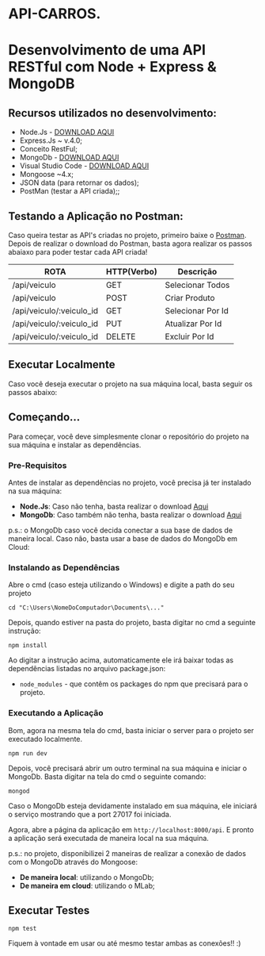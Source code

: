 # API-CARROS.
# Desenvolvimento de uma API RESTful com Node + Express & MongoDB

## Recursos utilizados no desenvolvimento:

- Node.Js - [DOWNLOAD AQUI](https://nodejs.org/en/)
- Express.Js ~ v.4.0;
- Conceito RestFul;
- MongoDb - [DOWNLOAD AQUI](https://www.mongodb.com/)
- Visual Studio Code - [DOWNLOAD AQUI](https://code.visualstudio.com/?WT.mc_id=javascript-0000-gllemos)
- Mongoose ~4.x;
- JSON data (para retornar os dados);
- PostMan (testar a API criada);;


## Testando a Aplicação no Postman:

Caso queira testar as API's criadas no projeto, primeiro baixe o [Postman](https://chrome.google.com/webstore/detail/postman/fhbjgbiflinjbdggehcddcbncdddomop).
Depois de realizar o download do Postman, basta agora realizar os passos abaiaxo para 
poder testar cada API criada!

  ROTA                    |     HTTP(Verbo)   |      Descrição        | 
------------------------- | ----------------- | --------------------- | 
/api/veiculo              |       GET         | Selecionar Todos      | 
/api/veiculo              |       POST        | Criar Produto         | 
/api/veiculo/:veiculo_id  |       GET         | Selecionar Por Id     | 
/api/veiculo/:veiculo_id  |       PUT         | Atualizar Por Id      |    
/api/veiculo/:veiculo_id  |       DELETE      | Excluir Por Id        |

## Executar Localmente

Caso você deseja executar o projeto na sua máquina local, basta seguir os passos abaixo:

## Começando...

Para começar, você deve simplesmente clonar o repositório do projeto na sua máquina e instalar as dependências.

### Pre-Requisitos

Antes de instalar as dependências no projeto, você precisa já ter instalado na sua máquina:

* **Node.Js**: Caso não tenha, basta realizar o download [Aqui](https://nodejs.org/en/)
* **MongoDb**: Caso também não tenha, basta realizar o download [Aqui](https://www.mongodb.com/download-center#community)

p.s.: o MongoDb caso você decida conectar a sua base de dados de maneira local. Caso não, basta usar 
a base de dados do MongoDb em Cloud:


### Instalando as Dependências

Abre o cmd (caso esteja utilizando o Windows) e digite a path do seu projeto

```
cd "C:\Users\NomeDoComputador\Documents\..."
```

Depois, quando estiver na pasta do projeto, basta digitar no cmd a seguinte instrução:

```
npm install
```

Ao digitar a instrução acima, automaticamente ele irá baixar todas as dependências listadas no arquivo package.json:

* `node_modules` - que contêm os packages do npm que precisará para o projeto.

### Executando a Aplicação

Bom, agora na mesma tela do cmd, basta iniciar o server para o projeto ser executado localmente.

```
npm run dev
```

Depois, você precisará abrir um outro terminal na sua máquina e iniciar o MongoDb. Basta digitar na tela do cmd o seguinte comando:

```
mongod
```

Caso o MongoDb esteja devidamente instalado em sua máquina, ele iniciará o serviço mostrando que a port 27017 foi iniciada.


Agora, abre a página da aplicação em `http://localhost:8000/api`. E pronto a aplicação será executada de maneira local na sua máquina.        

p.s.: no projeto, disponibilizei 2 maneiras de realizar a conexão de dados com o MongoDb através do Mongoose:

* **De maneira local**: utilizando o MongoDb;
* **De maneira em cloud**: utilizando o MLab;

## Executar Testes


```
npm test
```

Fiquem à vontade em usar ou até mesmo testar ambas as conexões!! :)  


